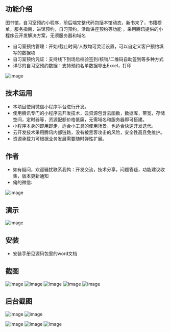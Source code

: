 ## 功能介绍 
    
图书馆，自习室预约小程序，前后端完整代码包括本馆动态，新书来了，书籍榜单，服务指南，进馆预约，自习预约，活动讲座预约等功能  ，采用腾讯提供的小程序云开发解决方案，无须服务器和域名

- 自习室预约管理：开始/截止时间/人数均可灵活设置，可以自定义客户预约填写的数据项
- 自习室预约凭证：支持线下到场后校验签到/核销/二维码自助签到等多种方式
- 详尽的自习室预约数据：支持预约名单数据导出Excel，打印

![image](https://user-images.githubusercontent.com/101301937/157620905-0e787600-4187-4ecb-b7f9-cae01e2b86ca.png)
 

## 技术运用
- 本项目使用微信小程序平台进行开发。
- 使用腾讯专门的小程序云开发技术，云资源包含云函数，数据库，带宽，存储空间，定时器等，资源配额价格低廉，无需域名和服务器即可搭建。
- 小程序本身的即用即走，适合小工具的使用场景，也适合快速开发迭代。
- 云开发技术采用腾讯内部链路，没有被黑客攻击的风险，安全性高且免维护。
- 资源承载力可根据业务发展需要随时弹性扩展。  



## 作者
- 如有疑问，欢迎骚扰联系我鸭：开发交流，技术分享，问题答疑，功能建议收集，版本更新通知
- 俺的微信:

![image](https://user-images.githubusercontent.com/101301937/157620925-de2ea5af-5f95-4871-8743-8621b66ae4d3.png)



## 演示
![image](https://user-images.githubusercontent.com/101301937/157620916-0d441be5-98c5-42aa-819c-59bed795e4f7.png)
 




## 安装

- 安装手册见源码包里的word文档




## 截图
 ![image](https://user-images.githubusercontent.com/101301937/157620956-0e098675-de6c-4e36-b297-3b0c1de4850e.png)
![image](https://user-images.githubusercontent.com/101301937/157620965-fe17f449-5009-4c31-94d4-310c933f4aa7.png)
![image](https://user-images.githubusercontent.com/101301937/157620973-43d69bea-c5c2-490d-8e71-41a2e688324e.png)
![image](https://user-images.githubusercontent.com/101301937/157620984-6928d5ea-47ab-4f0e-b1a5-f1f65c6fd69e.png)
![image](https://user-images.githubusercontent.com/101301937/157620991-f3dc12aa-cd34-4700-b2ad-b05084ddb27d.png)

 
## 后台截图
 ![image](https://user-images.githubusercontent.com/101301937/157621001-d28e22f4-2599-4bfe-8765-de180399110f.png)
![image](https://user-images.githubusercontent.com/101301937/157621011-ce1d8924-63e4-4d46-9c8c-85e4c341eef3.png)

![image](https://user-images.githubusercontent.com/101301937/157621021-d97498cb-7063-44f1-be98-489c3265d5c2.png)
![image](https://user-images.githubusercontent.com/101301937/157621036-ef1e58bb-db8c-4e73-9d23-88017929a04b.png)
![image](https://user-images.githubusercontent.com/101301937/157621049-e74cfd17-6617-45c8-8938-829a21bc9b0c.png)


